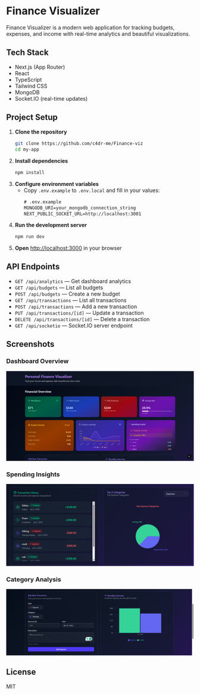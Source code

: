 # Finance Visualizer

Finance Visualizer is a modern web application for tracking budgets, expenses, and income with real-time analytics and beautiful visualizations.

## Tech Stack

- Next.js (App Router)
- React
- TypeScript
- Tailwind CSS
- MongoDB
- Socket.IO (real-time updates)

## Project Setup

1. **Clone the repository**
   ```sh
   git clone https://github.com/c4dr-me/Finance-viz
   cd my-app
   ```
2. **Install dependencies**
   ```sh
   npm install
   ```
3. **Configure environment variables**
   - Copy `.env.example` to `.env.local` and fill in your values:
     ```env
     # .env.example
     MONGODB_URI=your_mongodb_connection_string
     NEXT_PUBLIC_SOCKET_URL=http://localhost:3001
     ```
4. **Run the development server**
   ```sh
   npm run dev
   ```
5. **Open** [http://localhost:3000](http://localhost:3000) in your browser

## API Endpoints

- `GET /api/analytics` — Get dashboard analytics
- `GET /api/budgets` — List all budgets
- `POST /api/budgets` — Create a new budget
- `GET /api/transactions` — List all transactions
- `POST /api/transactions` — Add a new transaction
- `PUT /api/transactions/[id]` — Update a transaction
- `DELETE /api/transactions/[id]` — Delete a transaction
- `GET /api/socketio` — Socket.IO server endpoint

## Screenshots

### Dashboard Overview

![Dashboard Overview](public/image_1.png)

### Spending Insights

![Spending Insights](public/image.png)

### Category Analysis

![Category Analysis](public/image_2.png)

## License

MIT
